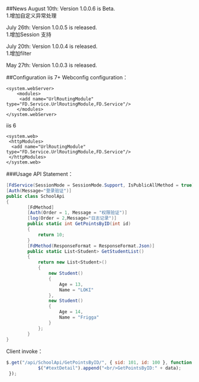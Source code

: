

##News
August 10th: Version 1.0.0.6 is Beta.<br />
1.增加自定义异常处理<br />

July 26th: Version 1.0.0.5 is released.<br />
1.增加Session 支持<br />

July 20th: Version 1.0.0.4 is released.<br /> 
1.增加filter

May 27th: Version 1.0.0.3 is released.


##Configuration
iis 7+  Webconfig configuration：
```webconfig   
<system.webServer>
    <modules>
     <add name="UrlRoutingModule" type="FD.Service.UrlRoutingModule,FD.Service"/>
    </modules>
</system.webServer>
````
iis 6
```webconfig   
<system.web>
 <httpModules>
  <add name="UrlRoutingModule" type="FD.Service.UrlRoutingModule,FD.Service"/>
 </httpModules>
</system.web>
````
###Usage
API Statement：
```csharp
[FdService(SessionMode = SessionMode.Support, IsPublicAllMethod = true)]
[Auth(Message="登录验证")]
public class SchoolApi
{      
        [FdMethod]
        [Auth(Order = 1, Message = "权限验证")]
        [log(Order = 2,Message="日志记录")]
        public static int GetPointsByID(int id)
        {
            return 10;
        }
        [FdMethod(ResponseFormat = ResponseFormat.Json)]
        public static List<Student> GetStudentList()
        {
            return new List<Student>()
            {
                new Student()
                {
                    Age = 13,
                    Name = "LOKI"
                },
                new Student()
                {
                    Age = 14,
                    Name = "Frigga"
                }
            };
        }
}
````

Client invoke：
````javascript
$.get("/api/SchoolApi/GetPointsByID/", { sid: 101, id: 100 }, function (data) {
            $("#textDetail").append("<br/>GetPointsByID:" + data);
 });
````


